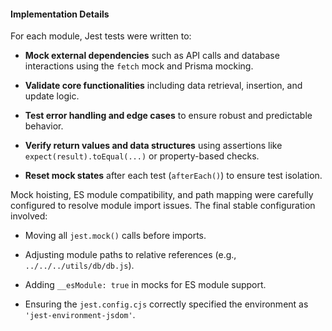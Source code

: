 #### **Implementation Details**

For each module, Jest tests were written to:

- **Mock external dependencies** such as API calls and database interactions using the `fetch` mock and Prisma mocking.
    
- **Validate core functionalities** including data retrieval, insertion, and update logic.
    
- **Test error handling and edge cases** to ensure robust and predictable behavior.
    
- **Verify return values and data structures** using assertions like `expect(result).toEqual(...)` or property-based checks.
    
- **Reset mock states** after each test (`afterEach()`) to ensure test isolation.
    

Mock hoisting, ES module compatibility, and path mapping were carefully configured to resolve module import issues. The final stable configuration involved:

- Moving all `jest.mock()` calls before imports.
    
- Adjusting module paths to relative references (e.g., `../../../utils/db/db.js`).
    
- Adding `__esModule: true` in mocks for ES module support.
    
- Ensuring the `jest.config.cjs` correctly specified the environment as `'jest-environment-jsdom'`.